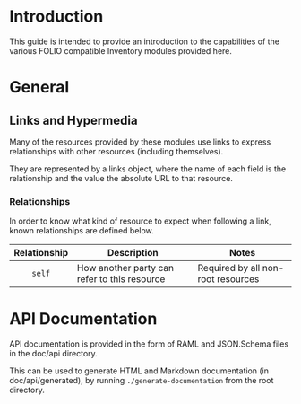 # Introduction

This guide is intended to provide an introduction to the capabilities of the various FOLIO compatible Inventory modules provided here.

# General

## Links and Hypermedia

Many of the resources provided by these modules use links to express relationships with other resources (including themselves).

They are represented by a links object, where the name of each field is the relationship and the value the absolute URL to that resource.

### Relationships

In order to know what kind of resource to expect when following a link, known relationships are defined below.

| Relationship | Description | Notes |
|:------------:|-------------|----------|
| `self` | How another party can refer to this resource | Required by all non-root resources |

# API Documentation

API documentation is provided in the form of RAML and JSON.Schema files in the doc/api directory.

This can be used to generate HTML and Markdown documentation (in doc/api/generated), by running `./generate-documentation` from the root directory.
